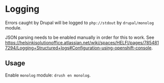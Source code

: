 # Logging

Errors caught by Drupal will be logged to `php://stdout` by `drupal/monolog` module.

JSON parsing needs to be enabled manually in order for this to work. See https://helsinkisolutionoffice.atlassian.net/wiki/spaces/HELFI/pages/7854817294/Logging+Structured+logs#Configuration-using-openshift-console.

## Usage

Enable `monolog` module: `drush en monolog`.
